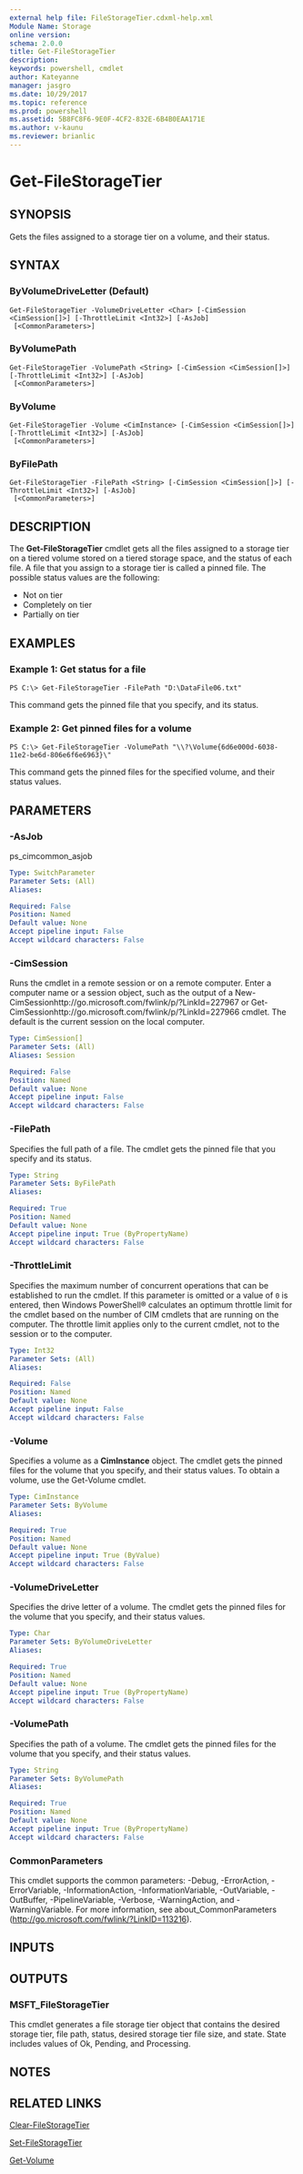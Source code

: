 ```yaml
---
external help file: FileStorageTier.cdxml-help.xml
Module Name: Storage
online version: 
schema: 2.0.0
title: Get-FileStorageTier
description: 
keywords: powershell, cmdlet
author: Kateyanne
manager: jasgro
ms.date: 10/29/2017
ms.topic: reference
ms.prod: powershell
ms.assetid: 5B8FC8F6-9E0F-4CF2-832E-6B4B0EAA171E
ms.author: v-kaunu
ms.reviewer: brianlic
---
```


# Get-FileStorageTier

## SYNOPSIS
Gets the files assigned to a storage tier on a volume, and their status.

## SYNTAX

### ByVolumeDriveLetter (Default)
```
Get-FileStorageTier -VolumeDriveLetter <Char> [-CimSession <CimSession[]>] [-ThrottleLimit <Int32>] [-AsJob]
 [<CommonParameters>]
```

### ByVolumePath
```
Get-FileStorageTier -VolumePath <String> [-CimSession <CimSession[]>] [-ThrottleLimit <Int32>] [-AsJob]
 [<CommonParameters>]
```

### ByVolume
```
Get-FileStorageTier -Volume <CimInstance> [-CimSession <CimSession[]>] [-ThrottleLimit <Int32>] [-AsJob]
 [<CommonParameters>]
```

### ByFilePath
```
Get-FileStorageTier -FilePath <String> [-CimSession <CimSession[]>] [-ThrottleLimit <Int32>] [-AsJob]
 [<CommonParameters>]
```

## DESCRIPTION
The **Get-FileStorageTier** cmdlet gets all the files assigned to a storage tier on a tiered volume stored on a tiered storage space, and the status of each file.
A file that you assign to a storage tier is called a pinned file.
The possible status values are the following: 

- Not on tier
- Completely on tier
- Partially on tier

## EXAMPLES

### Example 1: Get status for a file
```
PS C:\> Get-FileStorageTier -FilePath "D:\DataFile06.txt"
```

This command gets the pinned file that you specify, and its status.

### Example 2: Get pinned files for a volume
```
PS C:\> Get-FileStorageTier -VolumePath "\\?\Volume{6d6e000d-6038-11e2-be6d-806e6f6e6963}\"
```

This command gets the pinned files for the specified volume, and their status values.

## PARAMETERS

### -AsJob
ps_cimcommon_asjob

```yaml
Type: SwitchParameter
Parameter Sets: (All)
Aliases: 

Required: False
Position: Named
Default value: None
Accept pipeline input: False
Accept wildcard characters: False
```

### -CimSession
Runs the cmdlet in a remote session or on a remote computer.
Enter a computer name or a session object, such as the output of a New-CimSessionhttp://go.microsoft.com/fwlink/p/?LinkId=227967 or Get-CimSessionhttp://go.microsoft.com/fwlink/p/?LinkId=227966 cmdlet.
The default is the current session on the local computer.

```yaml
Type: CimSession[]
Parameter Sets: (All)
Aliases: Session

Required: False
Position: Named
Default value: None
Accept pipeline input: False
Accept wildcard characters: False
```

### -FilePath
Specifies the full path of a file.
The cmdlet gets the pinned file that you specify and its status.

```yaml
Type: String
Parameter Sets: ByFilePath
Aliases: 

Required: True
Position: Named
Default value: None
Accept pipeline input: True (ByPropertyName)
Accept wildcard characters: False
```

### -ThrottleLimit
Specifies the maximum number of concurrent operations that can be established to run the cmdlet.
If this parameter is omitted or a value of `0` is entered, then Windows PowerShell® calculates an optimum throttle limit for the cmdlet based on the number of CIM cmdlets that are running on the computer.
The throttle limit applies only to the current cmdlet, not to the session or to the computer.

```yaml
Type: Int32
Parameter Sets: (All)
Aliases: 

Required: False
Position: Named
Default value: None
Accept pipeline input: False
Accept wildcard characters: False
```

### -Volume
Specifies a volume as a **CimInstance** object.
The cmdlet gets the pinned files for the volume that you specify, and their status values.
To obtain a volume, use the Get-Volume cmdlet.

```yaml
Type: CimInstance
Parameter Sets: ByVolume
Aliases: 

Required: True
Position: Named
Default value: None
Accept pipeline input: True (ByValue)
Accept wildcard characters: False
```

### -VolumeDriveLetter
Specifies the drive letter of a volume.
The cmdlet gets the pinned files for the volume that you specify, and their status values.

```yaml
Type: Char
Parameter Sets: ByVolumeDriveLetter
Aliases: 

Required: True
Position: Named
Default value: None
Accept pipeline input: True (ByPropertyName)
Accept wildcard characters: False
```

### -VolumePath
Specifies the path of a volume.
The cmdlet gets the pinned files for the volume that you specify, and their status values.

```yaml
Type: String
Parameter Sets: ByVolumePath
Aliases: 

Required: True
Position: Named
Default value: None
Accept pipeline input: True (ByPropertyName)
Accept wildcard characters: False
```

### CommonParameters
This cmdlet supports the common parameters: -Debug, -ErrorAction, -ErrorVariable, -InformationAction, -InformationVariable, -OutVariable, -OutBuffer, -PipelineVariable, -Verbose, -WarningAction, and -WarningVariable. For more information, see about_CommonParameters (http://go.microsoft.com/fwlink/?LinkID=113216).

## INPUTS

## OUTPUTS

### MSFT_FileStorageTier
This cmdlet generates a file storage tier object that contains the desired storage tier, file path, status, desired storage tier file size, and state.
State includes values of Ok, Pending, and Processing.

## NOTES

## RELATED LINKS

[Clear-FileStorageTier](./Clear-FileStorageTier.md)

[Set-FileStorageTier](./Set-FileStorageTier.md)

[Get-Volume](./Get-Volume.md)

